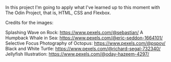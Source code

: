 In this project I'm going to apply what I've learned up to this moment with The Odin Project, that is, HTML, CSS and Flexbox.

Credits for the images:

Splashing Wave on Rock: https://www.pexels.com/@sebastian/
A Humpback Whale in Sea: https://www.pexels.com/@eric-seddon-1664101/
Selective Focus Photography of Octopus: https://www.pexels.com/@pspov/
Black and White Turtle: https://www.pexels.com/@richard-segal-732340/
Jellyfish Illustration: https://www.pexels.com/@oday-hazeem-4297/

